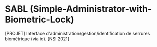# SABL (Simple-Administrator-with-Biometric-Lock)
[PROJET] Interface d'administration/gestion/identification de serrures biométrique (via id). [NSI 2021]
